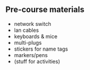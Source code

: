 ## Pre-course materials

  - network switch
  - lan cables
  - keyboards & mice
  - multi-plugs
  - stickers for name tags
  - markers/pens
  - (stuff for activities)